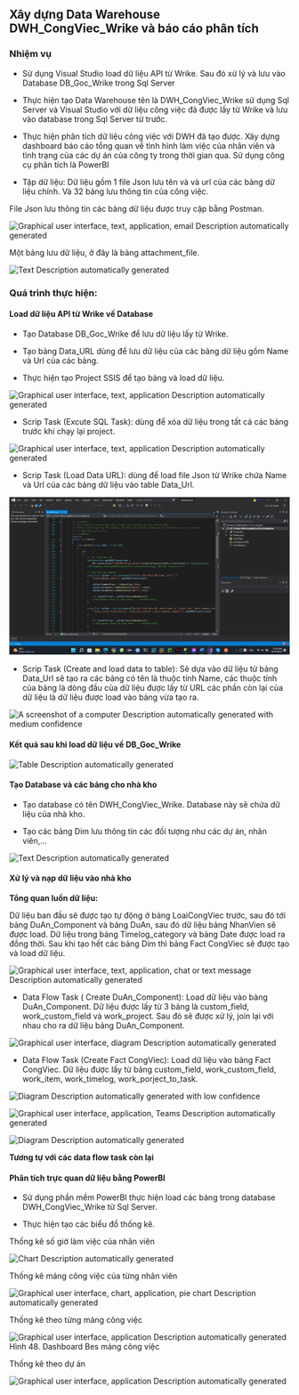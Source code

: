 ## Xây dựng Data Warehouse DWH_CongViec_Wrike và báo cáo phân tích

### Nhiệm vụ

-   Sử dụng Visual Studio load dữ liệu API từ Wrike. Sau đó xử lý và lưu
    vào Database DB_Goc_Wrike trong Sql Server

-   Thực hiện tạo Data Warehouse tên là DWH_CongViec_Wrike sử dụng Sql
    Server và Visual Studio với dữ liệu công việc đã được lấy từ Wrike
    và lưu vào database trong Sql Server từ trước.

-   Thực hiện phân tích dữ liệu công việc với DWH đã tạo được. Xây dựng
    dashboard báo cáo tổng quan về tình hình làm việc của nhân viên và
    tình trạng của các dự án của công ty trong thời gian qua. Sử dụng
    công cụ phân tích là PowerBI

-   Tập dữ liệu: Dữ liệu gồm 1 file Json lưu tên và và url của các bảng
    dữ liệu chính. Và 32 bảng lưu thông tin của công việc.

File Json lưu thông tin các bảng dữ liệu được truy cập bằng Postman.

![Graphical user interface, text, application, email Description
automatically
generated](vertopal_c800412d500a463b8d43894c0c380103/media/image1.png)

Một bảng lưu dữ liệu, ở đây là bảng attachment_file.

![Text Description automatically
generated](vertopal_c800412d500a463b8d43894c0c380103/media/image2.png)

### Quá trình thực hiện:

#### Load dữ liệu API từ Wrike về Database

-   Tạo Database DB_Goc_Wrike để lưu dữ liệu lấy từ Wrike.

-   Tạo bảng Data_URL dùng để lưu dữ liệu của các bảng dữ liệu gồm Name
    và Url của các bảng.

-   Thực hiện tạo Project SSIS để tạo bảng và load dữ liệu.

![Graphical user interface, text, application Description automatically
generated](vertopal_c800412d500a463b8d43894c0c380103/media/image3.png)

-   Scrip Task (Excute SQL Task): dùng để xóa dữ liệu trong tất cả các
    bảng trước khi chạy lại project.

![Graphical user interface, text, application Description automatically
generated](vertopal_c800412d500a463b8d43894c0c380103/media/image4.png)

-   Scrip Task (Load Data URL): dùng để load file Json từ Wrike chứa
    Name và Url của các bảng dữ liệu vào table Data_Url.

![](vertopal_c800412d500a463b8d43894c0c380103/media/image5.png)

-   Scrip Task (Create and load data to table): Sẽ dựa vào dữ liệu từ
    bảng Data_Url sẽ tạo ra các bảng có tên là thuộc tính Name, các
    thuộc tính của bảng là dòng đầu của dữ liệu được lấy từ URL các phần
    còn lại của dữ liệu là dữ liệu được load vào bảng vừa tạo ra.

![A screenshot of a computer Description automatically generated with
medium
confidence](vertopal_c800412d500a463b8d43894c0c380103/media/image6.png)

#### Kết quả sau khi load dữ liệu về DB_Goc_Wrike

![Table Description automatically
generated](vertopal_c800412d500a463b8d43894c0c380103/media/image7.png)

#### Tạo Database và các bảng cho nhà kho

-   Tạo database có tên DWH_CongViec_Wrike. Database này sẽ chứa dữ liệu
    của nhà kho.

-   Tạo các bảng Dim lưu thông tin các đối tượng như các dự án, nhân
    viên,...

![Text Description automatically
generated](vertopal_c800412d500a463b8d43894c0c380103/media/image8.png)
#### Xử lý và nạp dữ liệu vào nhà kho

**Tổng quan luồn dữ liệu:**

Dữ liệu ban đầu sẽ được tạo tự động ở bảng LoaiCongViec trước, sau đó
tới bảng DuAn_Component và bảng DuAn, sau đó dữ liệu bảng NhanVien sẽ
được load. Dữ liệu trong bảng Timelog_category và bảng Date được load ra
đồng thời. Sau khi tạo hết các bảng Dim thì bảng Fact CongViec sẽ được
tạo và load dữ liệu.

![Graphical user interface, text, application, chat or text message
Description automatically
generated](vertopal_c800412d500a463b8d43894c0c380103/media/image9.png)

-   Data Flow Task ( Create DuAn_Component): Load dữ liệu vào bảng
    DuAn_Component. Dữ liệu được lấy từ 3 bảng là custom_field,
    work_custom_field và work_project. Sau đó sẽ được xử lý, join lại
    với nhau cho ra dữ liệu bảng DuAn_Component.

![Graphical user interface, diagram Description automatically
generated](vertopal_c800412d500a463b8d43894c0c380103/media/image10.png)

-   Data Flow Task (Create Fact CongViec): Load dữ liệu vào bảng Fact
    CongViec. Dữ liệu được lấy từ bảng custom_field, work_custom_field,
    work_item, work_timelog, work_porject_to_task.

![Diagram Description automatically generated with low
confidence](vertopal_c800412d500a463b8d43894c0c380103/media/image11.png)

![Graphical user interface, application, Teams Description automatically
generated](vertopal_c800412d500a463b8d43894c0c380103/media/image12.png)


![Diagram Description automatically
generated](vertopal_c800412d500a463b8d43894c0c380103/media/image13.png)

**Tương tự với các data flow task còn lại**


#### Phân tích trực quan dữ liệu bằng PowerBI

-   Sử dụng phần mềm PowerBI thực hiện load các bảng trong database
    DWH_CongViec_Wrike từ Sql Server.

-   Thực hiện tạo các biểu đồ thống kê.

Thống kê số giờ làm việc của nhân viên

![Chart Description automatically
generated](vertopal_c800412d500a463b8d43894c0c380103/media/image14.png)


Thống kê mảng công việc của từng nhân viên

![Graphical user interface, chart, application, pie chart Description
automatically
generated](vertopal_c800412d500a463b8d43894c0c380103/media/image15.png)


Thống kê theo từng mảng công việc

![Graphical user interface, application Description automatically
generated](vertopal_c800412d500a463b8d43894c0c380103/media/image16.png)
Hình 48. Dashboard Bes mảng công việc

Thống kê theo dự án

![Graphical user interface, application Description automatically
generated](vertopal_c800412d500a463b8d43894c0c380103/media/image17.png)

